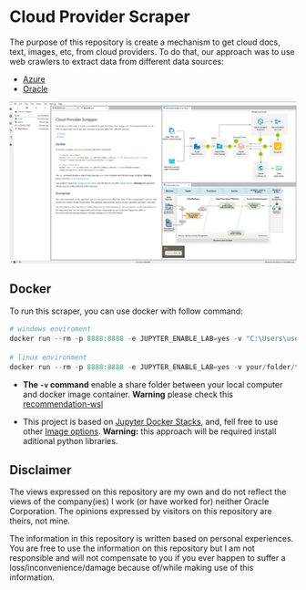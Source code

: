 # Cloud Provider Scraper

The purpose of this repository is create a mechanism to get cloud docs, text, images, etc, from cloud providers. To do that, our approach was to use web crawlers to extract data from different data sources:

- [Azure](./azure)
- [Oracle](./oracle)

![img](./media/01-jupyter-lab-scraper-example.jpg)

## Docker

To run this scraper, you can use docker with follow command:

```PowerShell
# windows enviroment
docker run --rm -p 8888:8888 -e JUPYTER_ENABLE_LAB=yes -v "C:\Users\user\your\folder\target":/home/jovyan/work pavelsjo/jupyter-scrapper

# linux environment
docker run --rm -p 8888:8888 -e JUPYTER_ENABLE_LAB=yes -v your/folder/target:/home/jovyan/work pavelsjo/jupyter-scrapper
```

- **The `-v` command** enable a share folder between your local computer and docker image container. **Warning** please check this [recommendation-wsl](https://docs.docker.com/docker-for-windows/wsl/)

- This project is based on [Jupyter Docker Stacks](https://jupyter-docker-stacks.readthedocs.io/en/latest/index.html), and, fell free to use other [Image options](https://jupyter-docker-stacks.readthedocs.io/en/latest/using/selecting.html). **Warning:** this approach will be required install aditional python libraries.


## Disclaimer

The views expressed on this repository are my own and do not reflect the views of the company(ies) I work (or have worked for) neither Oracle Corporation. The opinions expressed by visitors on this repository are theirs, not mine.

The information in this repository is written based on personal experiences. You are free to use the information on this repository but I am not responsible and will not compensate to you if you ever happen to suffer a loss/inconvenience/damage because of/while making use of this information.